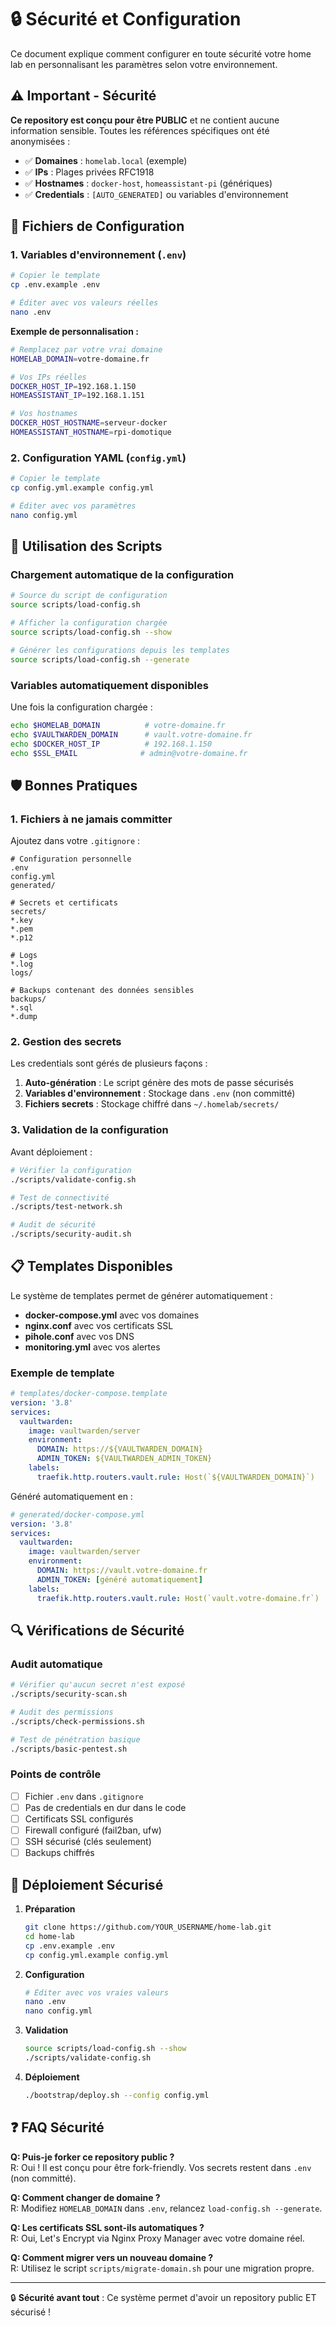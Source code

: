 # 🔒 Sécurité et Configuration

Ce document explique comment configurer en toute sécurité votre home lab en personnalisant les paramètres selon votre environnement.

## ⚠️ Important - Sécurité

**Ce repository est conçu pour être PUBLIC** et ne contient aucune information sensible. Toutes les références spécifiques ont été anonymisées :

- ✅ **Domaines** : `homelab.local` (exemple)
- ✅ **IPs** : Plages privées RFC1918
- ✅ **Hostnames** : `docker-host`, `homeassistant-pi` (génériques)
- ✅ **Credentials** : `[AUTO_GENERATED]` ou variables d'environnement

## 📁 Fichiers de Configuration

### 1. Variables d'environnement (`.env`)

```bash
# Copier le template
cp .env.example .env

# Éditer avec vos valeurs réelles
nano .env
```

**Exemple de personnalisation :**
```bash
# Remplacez par votre vrai domaine
HOMELAB_DOMAIN=votre-domaine.fr

# Vos IPs réelles
DOCKER_HOST_IP=192.168.1.150
HOMEASSISTANT_IP=192.168.1.151

# Vos hostnames
DOCKER_HOST_HOSTNAME=serveur-docker
HOMEASSISTANT_HOSTNAME=rpi-domotique
```

### 2. Configuration YAML (`config.yml`)

```bash
# Copier le template
cp config.yml.example config.yml

# Éditer avec vos paramètres
nano config.yml
```

## 🔧 Utilisation des Scripts

### Chargement automatique de la configuration

```bash
# Source du script de configuration
source scripts/load-config.sh

# Afficher la configuration chargée
source scripts/load-config.sh --show

# Générer les configurations depuis les templates
source scripts/load-config.sh --generate
```

### Variables automatiquement disponibles

Une fois la configuration chargée :

```bash
echo $HOMELAB_DOMAIN          # votre-domaine.fr
echo $VAULTWARDEN_DOMAIN      # vault.votre-domaine.fr  
echo $DOCKER_HOST_IP          # 192.168.1.150
echo $SSL_EMAIL              # admin@votre-domaine.fr
```

## 🛡️ Bonnes Pratiques

### 1. Fichiers à ne jamais committer

Ajoutez dans votre `.gitignore` :

```gitignore
# Configuration personnelle
.env
config.yml
generated/

# Secrets et certificats
secrets/
*.key
*.pem
*.p12

# Logs
*.log
logs/

# Backups contenant des données sensibles
backups/
*.sql
*.dump
```

### 2. Gestion des secrets

Les credentials sont gérés de plusieurs façons :

1. **Auto-génération** : Le script génère des mots de passe sécurisés
2. **Variables d'environnement** : Stockage dans `.env` (non committé)
3. **Fichiers secrets** : Stockage chiffré dans `~/.homelab/secrets/`

### 3. Validation de la configuration

Avant déploiement :

```bash
# Vérifier la configuration
./scripts/validate-config.sh

# Test de connectivité
./scripts/test-network.sh

# Audit de sécurité
./scripts/security-audit.sh
```

## 📋 Templates Disponibles

Le système de templates permet de générer automatiquement :

- **docker-compose.yml** avec vos domaines
- **nginx.conf** avec vos certificats SSL
- **pihole.conf** avec vos DNS
- **monitoring.yml** avec vos alertes

### Exemple de template

```yaml
# templates/docker-compose.template
version: '3.8'
services:
  vaultwarden:
    image: vaultwarden/server
    environment:
      DOMAIN: https://${VAULTWARDEN_DOMAIN}
      ADMIN_TOKEN: ${VAULTWARDEN_ADMIN_TOKEN}
    labels:
      traefik.http.routers.vault.rule: Host(`${VAULTWARDEN_DOMAIN}`)
```

Généré automatiquement en :

```yaml
# generated/docker-compose.yml
version: '3.8'
services:
  vaultwarden:
    image: vaultwarden/server
    environment:
      DOMAIN: https://vault.votre-domaine.fr
      ADMIN_TOKEN: [généré automatiquement]
    labels:
      traefik.http.routers.vault.rule: Host(`vault.votre-domaine.fr`)
```

## 🔍 Vérifications de Sécurité

### Audit automatique

```bash
# Vérifier qu'aucun secret n'est exposé
./scripts/security-scan.sh

# Audit des permissions
./scripts/check-permissions.sh

# Test de pénétration basique
./scripts/basic-pentest.sh
```

### Points de contrôle

- [ ] Fichier `.env` dans `.gitignore`
- [ ] Pas de credentials en dur dans le code
- [ ] Certificats SSL configurés
- [ ] Firewall configuré (fail2ban, ufw)
- [ ] SSH sécurisé (clés seulement)
- [ ] Backups chiffrés

## 🚀 Déploiement Sécurisé

1. **Préparation**
   ```bash
   git clone https://github.com/YOUR_USERNAME/home-lab.git
   cd home-lab
   cp .env.example .env
   cp config.yml.example config.yml
   ```

2. **Configuration**
   ```bash
   # Éditer avec vos vraies valeurs
   nano .env
   nano config.yml
   ```

3. **Validation**
   ```bash
   source scripts/load-config.sh --show
   ./scripts/validate-config.sh
   ```

4. **Déploiement**
   ```bash
   ./bootstrap/deploy.sh --config config.yml
   ```

## ❓ FAQ Sécurité

**Q: Puis-je forker ce repository public ?**  
R: Oui ! Il est conçu pour être fork-friendly. Vos secrets restent dans `.env` (non committé).

**Q: Comment changer de domaine ?**  
R: Modifiez `HOMELAB_DOMAIN` dans `.env`, relancez `load-config.sh --generate`.

**Q: Les certificats SSL sont-ils automatiques ?**  
R: Oui, Let's Encrypt via Nginx Proxy Manager avec votre domaine réel.

**Q: Comment migrer vers un nouveau domaine ?**  
R: Utilisez le script `scripts/migrate-domain.sh` pour une migration propre.

---

🔒 **Sécurité avant tout** : Ce système permet d'avoir un repository public ET sécurisé !